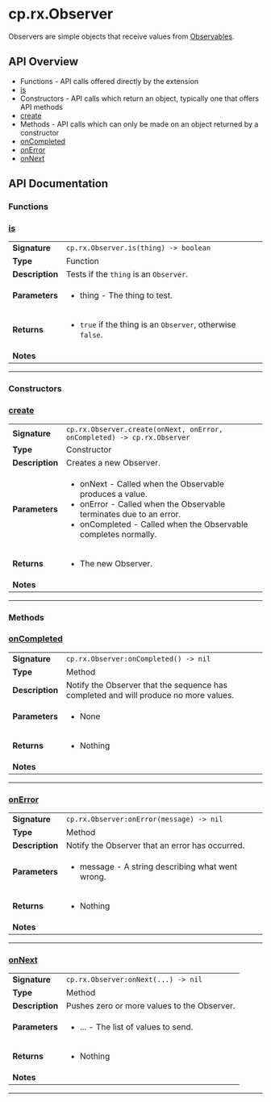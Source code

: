 # cp.rx.Observer

Observers are simple objects that receive values from [Observables](cp.rx.Observable.md).

## API Overview
* Functions - API calls offered directly by the extension
 * [is](#is)
* Constructors - API calls which return an object, typically one that offers API methods
 * [create](#create)
* Methods - API calls which can only be made on an object returned by a constructor
 * [onCompleted](#onCompleted)
 * [onError](#onError)
 * [onNext](#onNext)

## API Documentation

### Functions


### [is](#is)

|                                             |                                                                                     |
| --------------------------------------------|-------------------------------------------------------------------------------------|
| **Signature**                               | `cp.rx.Observer.is(thing) -> boolean`                                                                    |
| **Type**                                    | Function                                                                     |
| **Description**                             | Tests if the `thing` is an `Observer`.                                                                     |
| **Parameters**                              | <ul><li>thing   - The thing to test.</li></ul> |
| **Returns**                                 | <ul><li>`true` if the thing is an `Observer`, otherwise `false`.</li></ul>          |
| **Notes**                                   | <ul></ul>                |

---
### Constructors


### [create](#create)

|                                             |                                                                                     |
| --------------------------------------------|-------------------------------------------------------------------------------------|
| **Signature**                               | `cp.rx.Observer.create(onNext, onError, onCompleted) -> cp.rx.Observer`                                                                    |
| **Type**                                    | Constructor                                                                     |
| **Description**                             | Creates a new Observer.                                                                     |
| **Parameters**                              | <ul><li>onNext - Called when the Observable produces a value.</li><li>onError - Called when the Observable terminates due to an error.</li><li>onCompleted - Called when the Observable completes normally.</li></ul> |
| **Returns**                                 | <ul><li>The new Observer.</li></ul>          |
| **Notes**                                   | <ul></ul>                |

---
### Methods


### [onCompleted](#onCompleted)

|                                             |                                                                                     |
| --------------------------------------------|-------------------------------------------------------------------------------------|
| **Signature**                               | `cp.rx.Observer:onCompleted() -> nil`                                                                    |
| **Type**                                    | Method                                                                     |
| **Description**                             | Notify the Observer that the sequence has completed and will produce no more values.                                                                     |
| **Parameters**                              | <ul><li>None</li></ul> |
| **Returns**                                 | <ul><li>Nothing</li></ul>          |
| **Notes**                                   | <ul></ul>                |

---

### [onError](#onError)

|                                             |                                                                                     |
| --------------------------------------------|-------------------------------------------------------------------------------------|
| **Signature**                               | `cp.rx.Observer:onError(message) -> nil`                                                                    |
| **Type**                                    | Method                                                                     |
| **Description**                             | Notify the Observer that an error has occurred.                                                                     |
| **Parameters**                              | <ul><li>message - A string describing what went wrong.</li></ul> |
| **Returns**                                 | <ul><li>Nothing</li></ul>          |
| **Notes**                                   | <ul></ul>                |

---

### [onNext](#onNext)

|                                             |                                                                                     |
| --------------------------------------------|-------------------------------------------------------------------------------------|
| **Signature**                               | `cp.rx.Observer:onNext(...) -> nil`                                                                    |
| **Type**                                    | Method                                                                     |
| **Description**                             | Pushes zero or more values to the Observer.                                                                     |
| **Parameters**                              | <ul><li>... - The list of values to send.</li></ul> |
| **Returns**                                 | <ul><li>Nothing</li></ul>          |
| **Notes**                                   | <ul></ul>                |

---
